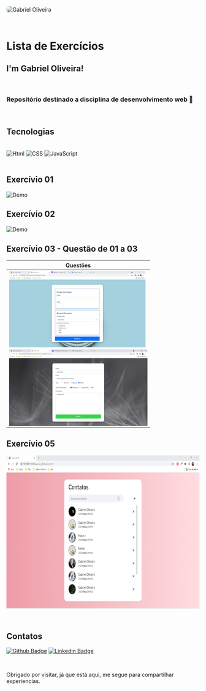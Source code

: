 <p>
    <img  align="center" style="width=200px; height=200px; border-radius:18px;" 
    src="https://github.com/gabriel-oliveira800.png"
    alt="Gabriel Oliveira"
    >
</p>

<br>
<h1>Lista de Exercícios</h1>
 
## I'm Gabriel Oliveira!

<br>
<h3>Repositório destinado a disciplina de desenvolvimento web 🚀</h3>
 
<br>

## Tecnologias 
<br>

<div>
    <img  align="center" height="50px" width="50px" 
    src="https://cdn.svgporn.com/logos/html-5.svg"
    alt="Html"
    >
    <img  align="center" height="50px" width="50px" 
    src="https://cdn.svgporn.com/logos/css-3.svg"
    alt="CSS"
    >
  <img  align="center" height="50px" width="50px" 
    src="https://cdn.svgporn.com/logos/javascript.svg"
    alt="JavaScript"
    >
</div>


<br>

## Exercívio 01
<p>
    <img  
        align="center" height="400px" " 
        src="./exercicio_01/demo.gif" alt="Demo"
    >
</p>


## Exercívio 02
<p>
    <img  
        align="center" height="400px" " 
        src="./exercicio_02/demo.gif" alt="Demo"
    >
</p>


## Exercívio 03 -  Questão de 01 a 03 
| Questões    |
|-------------|
| <img align="center" height="200px" src="./exercicio_03/questao_01/demo.png" alt="Demo">| 
| <img align="center" height="200px" src="./exercicio_03/questao_02/demo.png" alt="Demo">| 

## Exercívio 05
<p>
    <img  
        align="center" height="400px" " 
        src="./exercicio_05/demo.png" alt="Demo"
    >
</p>


<br>

## Contatos 
[![Github Badge](https://img.shields.io/badge/-Github-000?style=flat-square&logo=Github&logoColor=white&link=link_do_seu_perfil_no_github)](https://github.com/gabriel-oliveira800)
[![Linkedin Badge](https://img.shields.io/badge/-LinkedIn-blue?style=flat-square&logo=Linkedin&logoColor=white&link=link_do_seu_perfil_no_linkedin)](https://www.linkedin.com/in/gabriel-oliveira-94ab2a17a/)

<br>

Obrigado por visitar, já que está aqui, me segue para compartilhar experiencias. 